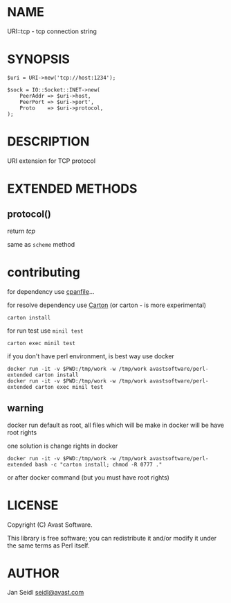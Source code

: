 # NAME

URI::tcp - tcp connection string

# SYNOPSIS

    $uri = URI->new('tcp://host:1234');

    $sock = IO::Socket::INET->new(
        PeerAddr => $uri->host,
        PeerPort => $uri->port',
        Proto    => $uri->protocol,
    );

# DESCRIPTION

URI extension for TCP protocol

# EXTENDED METHODS

## protocol()

return _tcp_

same as `scheme` method

# contributing

for dependency use [cpanfile](https://metacpan.org/pod/cpanfile)...

for resolve dependency use [Carton](https://metacpan.org/pod/Carton) (or carton - is more experimental) 

    carton install

for run test use `minil test`

    carton exec minil test

if you don't have perl environment, is best way use docker

    docker run -it -v $PWD:/tmp/work -w /tmp/work avastsoftware/perl-extended carton install
    docker run -it -v $PWD:/tmp/work -w /tmp/work avastsoftware/perl-extended carton exec minil test

## warning

docker run default as root, all files which will be make in docker will be have root rights

one solution is change rights in docker

    docker run -it -v $PWD:/tmp/work -w /tmp/work avastsoftware/perl-extended bash -c "carton install; chmod -R 0777 ."

or after docker command (but you must have root rights)

# LICENSE

Copyright (C) Avast Software.

This library is free software; you can redistribute it and/or modify
it under the same terms as Perl itself.

# AUTHOR

Jan Seidl <seidl@avast.com>
